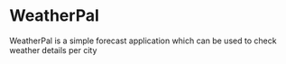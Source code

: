 # WeatherPal
WeatherPal is a simple forecast application which can be used to check weather details per city 
